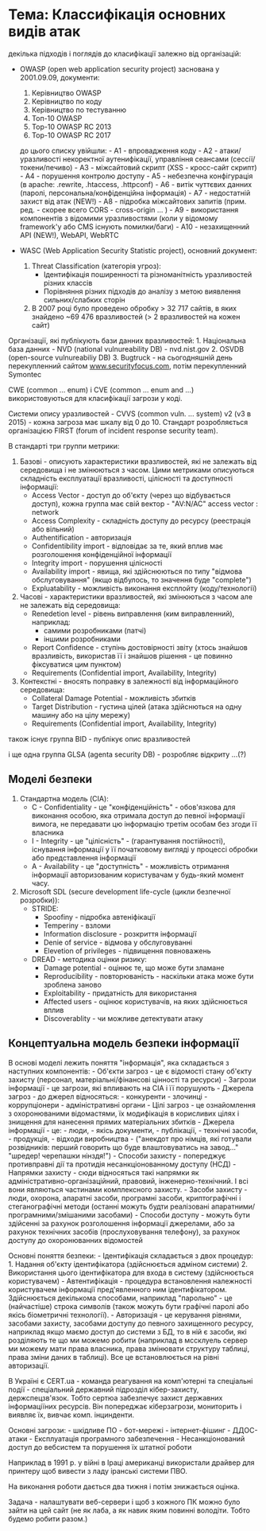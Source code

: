 # Тема: Классифікація основних видів атак

декілька підходів і поглядів до класифікації залежно від організацій:

- OWASP (open web application security project) заснована у 2001.09.09, документи:
 	1. Керівництво OWASP
 	2. Керівництво по коду
 	3. Керівництво по тестуванню
 	4. Топ-10 OWASP
 	5. Top-10 OWASP RC 2013
 	6. Top-10 OWASP RC 2017

 	до цього списку увійшли:
 		- А1 - впровадження коду
 		- А2 - атаки/уразливості некоректної аутенифікації, управління сеансами (сессії/токени/печиво)
 		- А3 - міжсайтовий скрипт (XSS - кросс-сайт скрипт)
 		- А4 - порушення контролю доступу
 		- А5 - небезпечна конфігурація (в apache: .rewrite, .htaccess, .httpconf)
 		- А6 - витік чуттєвих данних (паролі, персональна/конфіденційна інформація)
 		- А7 - недостатній захист від атак (NEW!)
 		- А8 - підробка міжсайтових запитів (прим. ред. - скорее всего CORS - cross-origin ... )
 		- A9 - використання компонентів з відомими уразливостями (коли у відомому framework'у або CMS існують помилки/баги)
 		- А10 - незахищенний API (NEW!), WebAPI, WebRTC
- WASC (Web Application Security Statistic project), основний документ:
 	1. Threat Classification (категорія угроз):
 		- Ідентифікація поширенності та різноманітність уразливостей різних классів
 		- Порівняння різних підходів до аналізу з метою виявлення сильних/слабких сторін
 	2. В 2007 році було проведено обробку > 32 717 сайтів, в яких знайдено ~69 476 вразливостей (> 2 вразливостей на кожен сайт)


Організації, які публікують бази данних вразливостей:
	1. Національна база данних - NVD (national vulnureability DB) - nvd.nist.gov
	2. OSVDB (open-source vulnureabiliy DB)
	3. Bugtruck - на сьогодняшній день перекупленний сайтом www.securityfocus.com, потім перекупленний Symontec

CWE (common ... enum) і CVE (common ... enum and ...) використовуються для класифікації загрози у коді.

Системи опису уразливостей - CVVS (common vuln. ... system) v2 (v3 в 2015) - кожна загроза має шкалу від 0 до 10. Стандарт розробляється організацією FIRST (forum of incident response security team).

В стандарті три группи метрики:
1. Базові - описують характеристики вразливостей, які не залежать від середовища і не змінюються з часом. Цими метриками описуються складність експлуатації вразливості, цілісності та доступності інформації:
	- Access Vector - доступ до об'єкту (через що відбувається доступ), кожна группа має свій вектор - "AV:N/AC" access vector : network
	- Access Complexity - складність доступу до ресурсу (реестрація або вільний)
	- Authentification - авторизація
	- Confidentibility import - відповідає за те, який вплив має розголошення конфіденційної інформації
	- Integrity import - порушення цілісності
	- Availability import - явища, які здійснюються по типу "відмова обслуговування" (якщо відбулось, то значення буде "complete")
	- Expluatability - можливість виконання експлойту (коду/технології)
2. Часові - характеристики вразливостей, які змінюються з часом але не залежать від середовища:
	- Renedetion level - рівень виправлення (ким виправленний), наприклад:
		- самими розробниками (патчі)
		- іншими розробниками
	- Report Confidence - ступінь достовірності звіту (хтось знайшов вразливість, використав її і знайшов рішення - це повинно фіксуватися цим пунктом)
	- Requirements (Confidential import, Availability, Integrity)
3. Контекстні - вносять поправку в залежності від інформаційного середовища:
	- Collateral Damage Potential - можливість збитків
	- Target Distribution - густина цілей (атака здійснються на одну машину або на цілу мережу)
	- Requirements (Confidential import, Availability, Integrity)

також існує группа BID - публікує опис вразливостей

і ще одна группа GLSA (agenta security DB) - розробляє відкриту ...(?)

## Моделі безпеки

1. Стандартна модель (CIA):
	- C - Confidentiality - це "конфіденційність" - обов'язкова для виконання особою, яка отримала доступ до певної інформації вимога, не передавати цю інформацію третім особам без згоди її власника
	- I - Integrity - це "цілісність" - (гарантування постійності), існування інформації у її початковому вигляді у процессі обробки або представлення інформації
	- A - Availability - це "доступність" - можливість отримання інформації авторизованим користувачам у будь-який момент часу.
2. Microsoft SDL (secure development life-cycle (цикли безпечної розробки)):
	- STRIDE:
		- Spoofiny - підробка автеніфікації
		- Temperiny - взломи
		- Information disclosure - розкриття інформації
		- Denie of service - відмова у обслуговуванні
		- Elevetion of privileges - підвищення повноважень
	- DREAD - методика оцінки ризику:
		- Damage potential - оцінює те, що може бути зламане
		- Reproducibility - повторюваність - наскільки атака може бути зроблена заново
		- Exploitability - придатність для використання
		- Affected users - оцінює користувачів, на яких здійснюється вплив
		- Discoverablity - чи можливе детектувати атаку

## Концептуальна модель безпеки інформації

В основі моделі лежить поняття "інформація", яка складається з наступних компонентів:
	- Об'єкти загроз - це є відомості стану об'єкту захисту (персонал, матеріальні/фінансові цінності та ресурси)
	- Загрози інформації - це загрози, які впливають на CIA і її порушують
	- Джерела загроз - до джерел відносяться:
		- конкуренти
		- злочинці
		- коррупціонери
		- адміністративні органи
	- Цілі загроз - це ознайомлення з охоронюваними відомастями, їх модифікація в корисливих цілях і знищення для нанесення прямих матеріальних збитків
	- Джерела інформації - це:
		- люди, 
		- якісь документи, 
		- публікації, 
		- технічні засоби, 
		- продукція,
		- відходи виробництва 
		- ("анекдот про німців, які готували розвідників: перший говорить що буде влаштовуватись на завод..." "шредер! черепашки нінздя!")
	- Способи захисту - попереджує противправні дії та протидія несанкціонованному доступу (НСД)
	- Напрямки захисту - сюди відносяться такі напрямки як адміністративно-організаційний, правовий, інженерно-технічний. І всі вони являються частинами комплексного захисту.
	- Засоби захисту - люди, охорона, апаратні засоби, програмні засоби, криптографічні і стеганографічні методи (останні можуть будти реалізовані апаратними/програмними/змішаними засобами)
	- Способи доступу - можуть бути здійсенні за рахунок розголошення інформації джерелами, або за рахунок технічних засобів (прослуховування телефону), за рахунок доступу до охоронюванних відомостей

Основні поняття безпеки:
	- Ідентифікація складається з двох процедур:
		1. Надання об'єкту ідентифікатора (здійснюється адміном системи)
		2. Використання цього ідентифікатора для входа в систему (здійснюється користувачем)
	- Автентифікація - процедура встановлення належності користувачем інформації пред'явленного ним ідентифікатором. Здійснюється декількома способами, наприклад "парольно" - це (найчастіше) строка символів (також можуть бути графічні паролі або якісь біометричні технології).
	- Авторизація - це керування рівнями, засобами захисту, засобами доступу до певного захищенного ресурсу, наприклад якщо маємо доступ до системи з БД, то в ній є засоби, які розділяють те що ми можемо робити (наприклад в мссклуель сервер ми можему мати права власника, права змінювати структуру таблиці, права зміни даних в таблиці). Все це встановлюється на рівні авторизації.

В Україні є CERT.ua - команда реагування на комп'ютерні та спеціальні події - спеціальний державний підрозділ кібер-захисту, держспецзв'язок. Тобто сертюа забезпечує захист державних інформаціїних ресурсів. Він попереджає кіберзагрози, мониторить і виявляє їх, вивчає комп. інцинденти.

Основні загрози:
	- шкідливе ПО
	- бот-мережі
	- інтернет-фішинг
	- ДДОС-атаки
	- Експлуатація програмного забезпечення
	- Несанкціонований доступ до вебсистем та порушення їх штатної роботи

Наприклад в 1991 р. у війні в Іраці американці використали драйвер для принтеру щоб вивести з ладу іранські системи ПВО.

На виконання роботи дається два тижня і потім знижається оцінка.

Задача - налаштувати веб-сервери і щоб з кожного ПК можно було зайти на цей сайт (не як лаба, а як навик яким повинні володіти. Тобто будемо робити разом.)